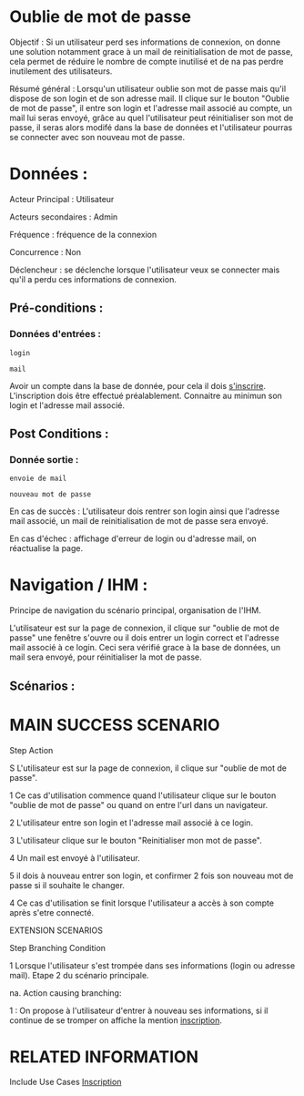 # Oublie de mot de passe


Objectif :  Si un utilisateur perd ses informations de connexion, on donne une solution notamment grace à un mail de reinitialisation de mot de passe, cela permet de réduire le nombre de compte inutilisé et de na pas perdre inutilement des utilisateurs.

Résumé général : Lorsqu'un utilisateur oublie son mot de passe mais qu'il dispose de son login et de son adresse mail. Il clique sur le bouton "Oublie de mot de passe", il entre son login et l'adresse mail associé au compte, un mail lui seras envoyé, grâce au quel l'utilisateur peut réinitialiser son mot de passe, il seras alors modifé dans la base de données et l'utilisateur pourras se connecter avec son nouveau mot de passe.

# Données :

Acteur Principal : Utilisateur

Acteurs secondaires : Admin

Fréquence   : fréquence de la connexion

Concurrence : Non

Déclencheur : se déclenche lorsque l'utilisateur veux se connecter mais qu'il a perdu ces informations de connexion.

## Pré-conditions :

### Données d'entrées :
	login

	mail

Avoir un compte dans la base de donnée, pour cela il dois [s'inscrire](/inscription.md).
L'inscription dois être effectué préalablement.
Connaitre au minimun son login et l'adresse mail associé.

## Post Conditions :

### Donnée sortie :
	
	envoie de mail

	nouveau mot de passe

En cas de succès : L'utilisateur dois rentrer son login ainsi que l'adresse mail associé, un mail de reinitialisation de mot de passe sera envoyé.

En cas d'échec : affichage d'erreur de login ou d'adresse mail, on réactualise la page.

# Navigation / IHM  :

Principe de navigation du scénario principal, organisation de l'IHM.

L'utilisateur est sur la page de connexion, il clique sur "oublie de mot de passe" une fenêtre s'ouvre ou il dois entrer un login correct et l'adresse mail associé à ce login.
Ceci sera vérifié grace à la base de données, un mail sera envoyé, pour réinitialiser la mot de passe.

## Scénarios :

# MAIN SUCCESS SCENARIO

Step    Action

S    L'utilisateur est sur la page de connexion, il clique sur "oublie de mot de passe".

1    Ce cas d'utilisation commence quand l'utilisateur clique sur le bouton "oublie de mot de passe" ou quand on entre l'url dans un navigateur.

2    L'utilisateur entre son login et l'adresse mail associé à ce login.

3    L'utilisateur clique sur le bouton "Reinitialiser mon mot de passe".

4	 Un mail est envoyé à l'utilisateur.

5	 il dois à nouveau entrer son login, et confirmer 2 fois son nouveau mot de passe si il souhaite le changer.

4    Ce cas d'utilisation se finit lorsque l'utilisateur a accès à son compte après s'etre connecté.

EXTENSION SCENARIOS

Step    Branching Condition

1	 Lorsque l'utilisateur s'est trompée dans ses informations (login ou adresse mail). Etape 2 du scénario principale.

na.  Action causing branching:

1 : On propose à l'utilisateur d'entrer à nouveau ses informations, si il continue de se tromper on affiche la mention [inscription](/inscription.md).


# RELATED INFORMATION

Include Use Cases    [Inscription](/inscription.md)


<!--- 
Author : Jordan
Validator : Raphael 
-->
 
